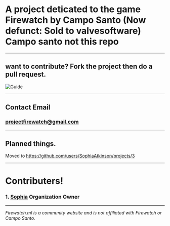 # A project deticated to the game Firewatch by Campo Santo (Now defunct: Sold to valvesoftware) Campo santo not this repo

---
 
## want to contribute? Fork the project then do a pull request.

![Guide](https://sophia.ml/cdn/contribute.PNG)

---
 
## Contact Email

### [projectfirewatch@gmail.com](mailto:projectfirewatch@gmail.com)

---
 
## Planned things.
Moved to https://github.com/users/SophiaAtkinson/projects/3

---
 
# Contributers!
### 1. [Sophia](SophiaAtkinson) Organization  Owner

---


*Firewatch.ml is a community website and is not affiliated with Firewatch or Campo Santo.*
